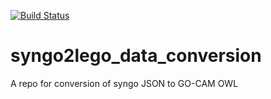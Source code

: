 [![Build Status](https://travis-ci.org/geneontology/syngo2lego_data_conversion.svg?branch=master)](https://travis-ci.org/geneontology/syngo2lego_data_conversion)

# syngo2lego_data_conversion
A repo for conversion of syngo JSON to GO-CAM OWL
